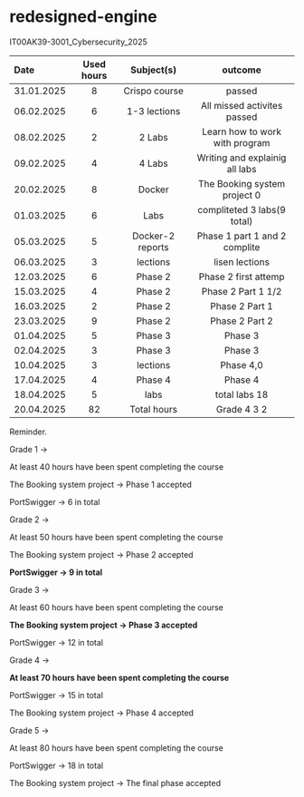 # redesigned-engine
IT00AK39-3001_Cybersecurity_2025


| Date  | Used hours | Subject(s) |  outcome |
| :---         |     :---:      |     :---:      |     :---:      |
| 31.01.2025 | 8   | Crispo course     | passed                         |
| 06.02.2025 | 6   | 1-3 lections      | All missed activites passed    |
| 08.02.2025 | 2   | 2 Labs            | Learn how to work with program |
| 09.02.2025 | 4   | 4 Labs            | Writing and explainig all labs |
| 20.02.2025 | 8   | Docker            | The Booking system project 0   |
| 01.03.2025 | 6   | Labs              | compliteted 3 labs(9  total)   |
| 05.03.2025 | 5   | Docker-2 reports  | Phase 1 part 1 and 2 complite  |
| 06.03.2025 | 3   | lections          | lisen lections                 |
| 12.03.2025 | 6   | Phase 2           | Phase 2  first attemp          |
| 15.03.2025 | 4   | Phase 2           | Phase 2  Part 1 1/2            |
| 16.03.2025 | 2   | Phase 2           | Phase 2  Part 1                |
| 23.03.2025 | 9   | Phase 2           | Phase 2  Part 2                |
| 01.04.2025 | 5   | Phase 3           | Phase 3                        |
| 02.04.2025 | 3   | Phase 3           | Phase 3                        |
| 10.04.2025 | 3   | lections          | Phase 4,0                      |
| 17.04.2025 | 4   |  Phase 4          | Phase 4                        |
| 18.04.2025 | 5   |  labs             | total labs 18                  |
| 20.04.2025 | 82  | Total hours       |  Grade 4 3 2                   |


Reminder. 

Grade 1 → 

At least 40 hours have been spent completing the course

The Booking system project → Phase 1 accepted

PortSwigger →  6 in total

Grade 2 → 

At least 50 hours have been spent completing the course

The Booking system project → Phase 2 accepted

**PortSwigger →  9 in total**

Grade 3 → 

At least 60 hours have been spent completing the course

**The Booking system project → Phase 3 accepted**

PortSwigger →  12 in total

Grade 4 → 

**At least 70 hours have been spent completing the course**

PortSwigger →  15 in total 

The Booking system project → Phase 4 accepted

Grade 5 → 

At least 80 hours have been spent completing the course

PortSwigger →  18 in total 

The Booking system project → The final phase accepted



